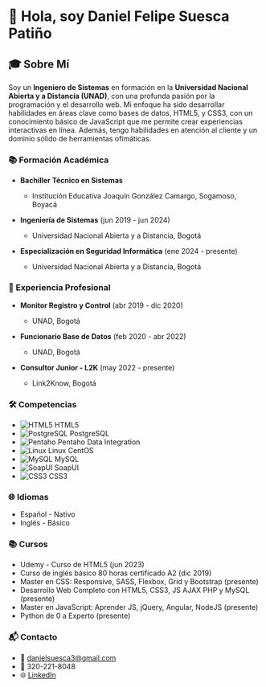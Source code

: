 # 👋 Hola, soy Daniel Felipe Suesca Patiño

## 🎓 Sobre Mí

Soy un **Ingeniero de Sistemas** en formación en la **Universidad Nacional Abierta y a Distancia (UNAD)**, con una profunda pasión por la programación y el desarrollo web. Mi enfoque ha sido desarrollar habilidades en áreas clave como bases de datos, HTML5, y CSS3, con un conocimiento básico de JavaScript que me permite crear experiencias interactivas en línea. Además, tengo habilidades en atención al cliente y un dominio sólido de herramientas ofimáticas.

### 📚 Formación Académica

- **Bachiller Técnico en Sistemas**
  - Institución Educativa Joaquín González Camargo, Sogamoso, Boyacá
  
- **Ingeniería de Sistemas** (jun 2019 - jun 2024)
  - Universidad Nacional Abierta y a Distancia, Bogotá
  
- **Especialización en Seguridad Informática** (ene 2024 - presente)
  - Universidad Nacional Abierta y a Distancia, Bogotá

### 💼 Experiencia Profesional

- **Monitor Registro y Control** (abr 2019 - dic 2020)
  - UNAD, Bogotá
  
- **Funcionario Base de Datos** (feb 2020 - abr 2022)
  - UNAD, Bogotá
  
- **Consultor Junior - L2K** (may 2022 - presente)
  - Link2Know, Bogotá

### 🛠️ Competencias

- ![HTML5](https://img.shields.io/badge/HTML5-%23E34F26?style=flat&logo=html5&logoColor=white) HTML5
- ![PostgreSQL](https://img.shields.io/badge/PostgreSQL-%233C75A1?style=flat&logo=postgresql&logoColor=white) PostgreSQL
- ![Pentaho](https://img.shields.io/badge/Pentaho-%23CE5C4F?style=flat&logo=pentaho&logoColor=white) Pentaho Data Integration
- ![Linux](https://img.shields.io/badge/Linux-%23FCC624?style=flat&logo=linux&logoColor=black) Linux CentOS
- ![MySQL](https://img.shields.io/badge/MySQL-%234F5D95?style=flat&logo=mysql&logoColor=white) MySQL
- ![SoapUI](https://img.shields.io/badge/SoapUI-%2306D6A0?style=flat&logo=soapui&logoColor=white) SoapUI
- ![CSS3](https://img.shields.io/badge/CSS3-%231572B6?style=flat&logo=css3&logoColor=white) CSS3

### 🌐 Idiomas

- Español - Nativo
- Inglés - Básico

### 📚 Cursos

- Udemy - Curso de HTML5 (jun 2023)
- Curso de inglés básico 80 horas certificado A2 (dic 2019)
- Master en CSS: Responsive, SASS, Flexbox, Grid y Bootstrap (presente)
- Desarrollo Web Completo con HTML5, CSS3, JS AJAX PHP y MySQL (presente)
- Master en JavaScript: Aprender JS, jQuery, Angular, NodeJS (presente)
- Python de 0 a Experto (presente)

### 📬 Contacto

- 📧 [danielsuesca3@gmail.com](mailto:danielsuesca3@gmail.com)
- 📱 320-221-8048
- 🌐 [LinkedIn](https://linkedin.com/in/daniel-suesca-2a927b174)
